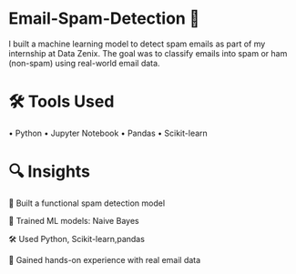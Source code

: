 # Email-Spam-Detection 📧
I built a machine learning model to detect spam emails as part of my internship at Data Zenix. The goal was to classify emails into spam or ham (non-spam) using real-world email data.
# 🛠️ Tools Used
• Python
• Jupyter Notebook
• Pandas
• Scikit-learn
# 🔍 Insights
📌 Built a functional spam detection model

🤖 Trained ML models: Naive Bayes

🛠️ Used Python, Scikit-learn,pandas

🚀 Gained hands-on experience with real email data

